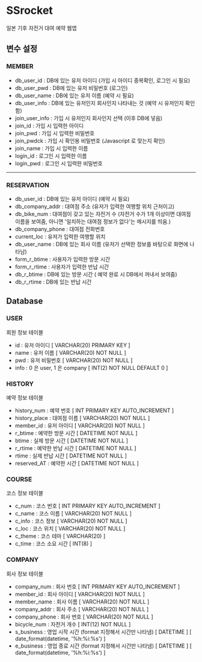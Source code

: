 # SSrocket
일본 기후 자전거 대여 예약 웹앱

## 변수 설정
### MEMBER
* db_user_id : DB에 있는 유저 아이디 (가입 시 아이디 중복확인, 로그인 시 필요)
* db_user_pwd : DB에 있는 유저 비밀번호 (로그인)
* db_user_name : DB에 있는 유저 이름 (예약 시 필요)
* db_user_info : DB에 있는 유저인지 회사인지 나타내는 것 (예약 시 유저인지 확인함)
* join_user_info : 가입 시 유저인지 회사인지 선택 (이후 DB에 넣음)
* join_id : 가입 시 입력한 아이디
* join_pwd : 가입 시 입력한 비밀번호
* join_pwdck : 가입 시 확인용 비밀번호 (Javascript 로 맞는지 확인)
* join_name : 가입 시 입력한 이름
* login_id : 로그인 시 입력한 이름
* login_pwd : 로그인 시 입력한 비밀번호
----- -----
### RESERVATION
* db_user_id : DB에 있는 유저 아이디 (예약 시 필요)
* db_company_addr : 대여점 주소 (유저가 입력한 여행할 위치 근처이고)
* db_bike_num : 대여점이 갖고 있는 자전거 수 (자전거 수가 1개 이상이면 대여점 이름을 보여줌, 아니면 '일치하는 대여점 정보가 없다'는 메시지를 띄움.)
* db_company_phone : 대여점 전화번호
* current_loc : 유저가 입력한 여행할 위치
* db_user_name : DB에 있는 회사 이름 (유저가 선택한 정보를 바탕으로 화면에 나타남)
* form_r_btime : 사용자가 입력한 방문 시간
* form_r_rtime : 사용자가 입력한 반납 시간
* db_r_btime : DB에 있는 방문 시간 ( 예약 완료 시 DB에서 꺼내서 보여줌)
* db_r_rtime : DB에 있는 반납 시간

## Database
### USER
회원 정보 테이블
* id : 유저 아이디 [ VARCHAR(20) PRIMARY KEY ]
* name : 유저 이름 [ VARCHAR(20) NOT NULL ]
* pwd : 유저 비밀번호 [ VARCHAR(20) NOT NULL ]
* info : 0 은 user, 1 은 company [ INT(2) NOT NULL DEFAULT 0 ]

### HISTORY
예약 정보 테이블
* history_num : 예약 번호 [ INT PRIMARY KEY AUTO_INCREMENT ]
* history_place : 대여점 이름 [ VARCHAR(20) NOT NULL ]
* member_id : 유저 아이디 [ VARCHAR(20) NOT NULL ]
* r_btime : 예약한 방문 시간 [ DATETIME NOT NULL ]
* btime : 실제 방문 시간 [ DATETIME NOT NULL ]
* r_rtime : 예약한 반납 시간 [ DATETIME NOT NULL ]
* rtime : 실제 반납 시간 [ DATETIME NOT NULL ]
* reserved_AT : 예약한 시간 [ DATETIME NOT NULL ]

### COURSE
코스 정보 테이블
* c_num : 코스 번호 [ INT PRIMARY KEY AUTO_INCREMENT ]
* c_name : 코스 이름 [ VARCHAR(20) NOT NULL ]
* c_info : 코스 정보 [ VARCHAR(20) NOT NULL ]
* c_loc : 코스 위치 [ VARCHAR(20) NOT NULL ]
* c_theme : 코스 테마 [ VARCHAR(20) ]
* c_time : 코스 소요 시간 [ INT(8) ]

### COMPANY
회사 정보 테이블
* company_num : 회사 번호 [ INT PRIMARY KEY AUTO_INCREMENT ]
* member_id : 회사 아이디 [ VARCHAR(20) NOT NULL ]
* member_name : 회사 이름 [ VARCHAR(20) NOT NULL ]
* company_addr : 회사 주소 [ VARCHAR(20) NOT NULL ]
* company_phone : 회사 번호 [ VARCHAR(20) NOT NULL ]
* bicycle_num : 자전거 개수 [ INT(12) NOT NULL ]
* s_business : 영업 시작 시간 (format 지정해서 시간만 나타냄) [ DATETIME ] [ date_format(datetime, '%h:%i:%s') ]
* e_business : 영업 종료 시간 (format 지정해서 시간만 나타냄) [ DATETIME ] [ date_format(datetime, '%h:%i:%s') ]

